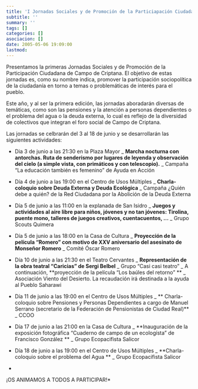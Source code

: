 ```yaml
---
title: 'I Jornadas Sociales y de Promoción de la Particiapación Ciudadana'
subtitle: ''
summary: ''
tags: []
categories: []
asociacion: []
date: 2005-05-06 19:09:00
lastmod:
---
```


Presentamos la primeras Jornadas Sociales y de Promoción de la Participación Ciudadana de Campo de Criptana. El objetivo de estas jornadas es, como su nombre indica, promover la participación sociopolítica de la ciudadanía en torno a temas o problemáticas de interés para el pueblo.

Este año, y al ser la primera edición, las jornadas aboradarán diversas de temáticas, como son las pensiones y la atención a personas dependientes o el problema del agua o la deuda externa, lo cual es reflejo de la diversidad de colectivos que integran el foro social de Campo de Criptana.

Las jornadas se celbrarán del 3 al 18 de junio y se desarrollarán las siguientes actividades:


-  Dia 3 de junio a las 21:30 en la Plaza Mayor
_ **Marcha nocturna con antorchas. Ruta de senderismo por lugares de leyenda y observación del cielo (a simple vista, con primáticos y con telescopio).**
_ Campaña “La educación también es femenino” de Ayuda en Acción


-  Día 4 de junio a las 19:00 en el Centro de Usos Múltiples
_ **Charla-coloquio sobre Deuda Externa y Deuda Ecológica** 
_ Campaña ¿Quién debe a quién? de la Red Ciudadana por la Abolición de la Deuda Externa


-  Día 5 de junio a las 11:00 en la explanada de San Isidro
_ **Juegos y actividades al aire libre para niños, jóvenes y no tan jóvenes: Tirolina, puente mono, talleres de juegos creativos, cuentacuentos, ...**
_ Grupo Scouts Quimera


-  Día 5 de junio a las 18:00 en la Casa de Cultura
_ **Proyección de la película “Romero” con motivo de XXV aniversario del asesinato de Monseñor Romero**
_ Comité Óscar Romero


-  Día 10 de junio a las 21:30 en el Teatro Cervantes
_ **Representación de la obra teatral “Caricias” de Sergi Belbel**
_ Grupo “Casi casi teatro”
_ A continuación, **proyección de la película “Los baúles del retorno” 
**
_ Asociación Viento del Desierto. La recaudación irá destinada a la ayuda al Pueblo Saharawi


-  Día 11 de junio a las 19:00 en el Centro de Usos Múltiples
_ **
Charla-coloquio sobre Pensiones y Personas Dependientes a cargo de Manuel Serrano (secretario de la Federación de Pensionistas de Ciudad Real)**
_ CCOO


-  Día 17 de junio a las 21:00 en la Casa de Cultura
_ **Inauguración de la exposición fotográfica “Cuaderno de campo de un ecologísta” de Francisco González 
**
_ Grupo Ecopacifista Salicor


-  Día 18 de junio a las 19:00 en el Centro de Usos Múltiples
_ **Charla-coloquio sobre el problema del Agua
**
_ Grupo Ecopacifista Salicor




*
¡OS ANIMAMOS A TODOS A PARTICIPAR!*